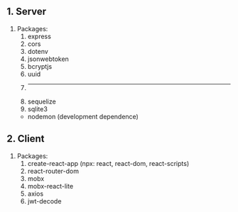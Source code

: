 ## 1. Server
1. Packages:
   1. express
   2. cors
   3. dotenv
   4. jsonwebtoken
   5. bcryptjs
   6. uuid
   7. ___
   8. sequelize
   9. sqlite3
   + nodemon (development dependence)

## 2. Client
1. Packages:
   1. create-react-app (npx: react, react-dom, react-scripts)
   2. react-router-dom
   3. mobx
   4. mobx-react-lite
   5. axios
   6. jwt-decode